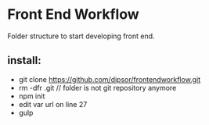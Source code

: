 # Front End Workflow

Folder structure to start developing front end. 
## install:
- git clone https://github.com/dipsor/frontendworkflow.git
- rm -dfr .git // folder is not git repository anymore
- npm init
- edit var url on line 27 
- gulp